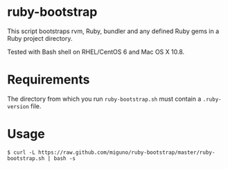 ruby-bootstrap
==============

This script bootstraps rvm, Ruby, bundler and any defined Ruby gems in a Ruby project directory.

Tested with Bash shell on RHEL/CentOS 6 and Mac OS X 10.8.

# Requirements

The directory from which you run ``ruby-bootstrap.sh`` must contain a ``.ruby-version`` file.


# Usage

    $ curl -L https://raw.github.com/miguno/ruby-bootstrap/master/ruby-bootstrap.sh | bash -s

